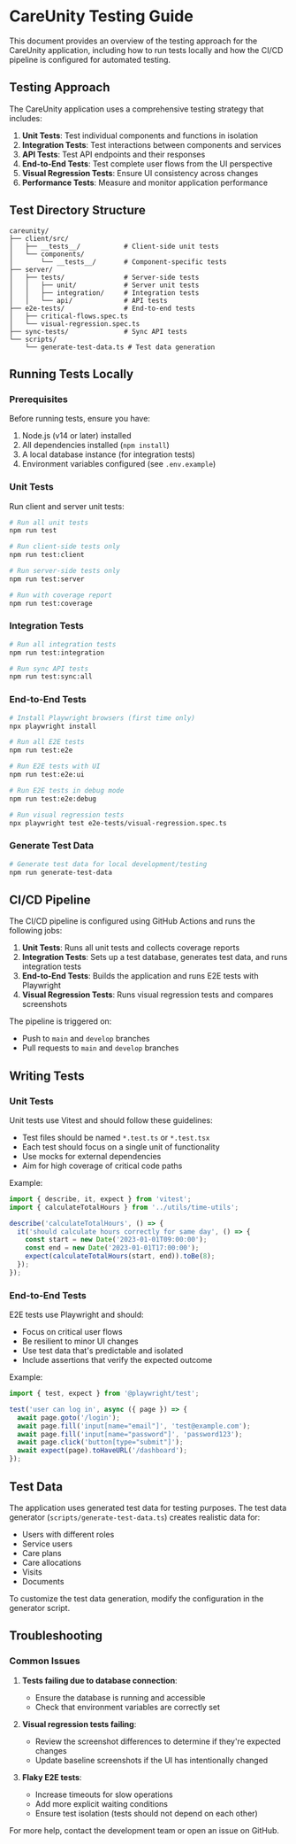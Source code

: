 # CareUnity Testing Guide

This document provides an overview of the testing approach for the CareUnity application, including how to run tests locally and how the CI/CD pipeline is configured for automated testing.

## Testing Approach

The CareUnity application uses a comprehensive testing strategy that includes:

1. **Unit Tests**: Test individual components and functions in isolation
2. **Integration Tests**: Test interactions between components and services
3. **API Tests**: Test API endpoints and their responses
4. **End-to-End Tests**: Test complete user flows from the UI perspective
5. **Visual Regression Tests**: Ensure UI consistency across changes
6. **Performance Tests**: Measure and monitor application performance

## Test Directory Structure

```
careunity/
├── client/src/
│   ├── __tests__/           # Client-side unit tests
│   └── components/
│       └── __tests__/       # Component-specific tests
├── server/
│   ├── tests/               # Server-side tests
│   │   ├── unit/            # Server unit tests
│   │   ├── integration/     # Integration tests
│   │   └── api/             # API tests
├── e2e-tests/               # End-to-end tests
│   ├── critical-flows.spec.ts
│   └── visual-regression.spec.ts
├── sync-tests/              # Sync API tests
└── scripts/
    └── generate-test-data.ts # Test data generation
```

## Running Tests Locally

### Prerequisites

Before running tests, ensure you have:

1. Node.js (v14 or later) installed
2. All dependencies installed (`npm install`)
3. A local database instance (for integration tests)
4. Environment variables configured (see `.env.example`)

### Unit Tests

Run client and server unit tests:

```bash
# Run all unit tests
npm run test

# Run client-side tests only
npm run test:client

# Run server-side tests only
npm run test:server

# Run with coverage report
npm run test:coverage
```

### Integration Tests

```bash
# Run all integration tests
npm run test:integration

# Run sync API tests
npm run test:sync:all
```

### End-to-End Tests

```bash
# Install Playwright browsers (first time only)
npx playwright install

# Run all E2E tests
npm run test:e2e

# Run E2E tests with UI
npm run test:e2e:ui

# Run E2E tests in debug mode
npm run test:e2e:debug

# Run visual regression tests
npx playwright test e2e-tests/visual-regression.spec.ts
```

### Generate Test Data

```bash
# Generate test data for local development/testing
npm run generate-test-data
```

## CI/CD Pipeline

The CI/CD pipeline is configured using GitHub Actions and runs the following jobs:

1. **Unit Tests**: Runs all unit tests and collects coverage reports
2. **Integration Tests**: Sets up a test database, generates test data, and runs integration tests
3. **End-to-End Tests**: Builds the application and runs E2E tests with Playwright
4. **Visual Regression Tests**: Runs visual regression tests and compares screenshots

The pipeline is triggered on:
- Push to `main` and `develop` branches
- Pull requests to `main` and `develop` branches

## Writing Tests

### Unit Tests

Unit tests use Vitest and should follow these guidelines:

- Test files should be named `*.test.ts` or `*.test.tsx`
- Each test should focus on a single unit of functionality
- Use mocks for external dependencies
- Aim for high coverage of critical code paths

Example:

```typescript
import { describe, it, expect } from 'vitest';
import { calculateTotalHours } from '../utils/time-utils';

describe('calculateTotalHours', () => {
  it('should calculate hours correctly for same day', () => {
    const start = new Date('2023-01-01T09:00:00');
    const end = new Date('2023-01-01T17:00:00');
    expect(calculateTotalHours(start, end)).toBe(8);
  });
});
```

### End-to-End Tests

E2E tests use Playwright and should:

- Focus on critical user flows
- Be resilient to minor UI changes
- Use test data that's predictable and isolated
- Include assertions that verify the expected outcome

Example:

```typescript
import { test, expect } from '@playwright/test';

test('user can log in', async ({ page }) => {
  await page.goto('/login');
  await page.fill('input[name="email"]', 'test@example.com');
  await page.fill('input[name="password"]', 'password123');
  await page.click('button[type="submit"]');
  await expect(page).toHaveURL('/dashboard');
});
```

## Test Data

The application uses generated test data for testing purposes. The test data generator (`scripts/generate-test-data.ts`) creates realistic data for:

- Users with different roles
- Service users
- Care plans
- Care allocations
- Visits
- Documents

To customize the test data generation, modify the configuration in the generator script.

## Troubleshooting

### Common Issues

1. **Tests failing due to database connection**:
   - Ensure the database is running and accessible
   - Check that environment variables are correctly set

2. **Visual regression tests failing**:
   - Review the screenshot differences to determine if they're expected changes
   - Update baseline screenshots if the UI has intentionally changed

3. **Flaky E2E tests**:
   - Increase timeouts for slow operations
   - Add more explicit waiting conditions
   - Ensure test isolation (tests should not depend on each other)

For more help, contact the development team or open an issue on GitHub.

